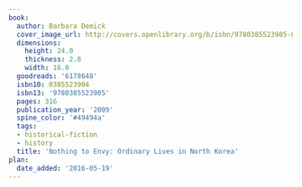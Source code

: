 ```yaml
---
book:
  author: Barbara Demick
  cover_image_url: http://covers.openlibrary.org/b/isbn/9780385523905-L.jpg
  dimensions:
    height: 24.0
    thickness: 2.8
    width: 16.0
  goodreads: '6178648'
  isbn10: 0385523904
  isbn13: '9780385523905'
  pages: 316
  publication_year: '2009'
  spine_color: '#49494a'
  tags:
  - historical-fiction
  - history
  title: 'Nothing to Envy: Ordinary Lives in North Korea'
plan:
  date_added: '2016-05-19'
---
```

